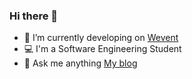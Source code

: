 ### Hi there 👋

- 🔭 I’m currently developing on [Wevent](https://wevent.io)
- 💻 I'm a Software Engineering Student
- 💬 Ask me anything [My blog](https://yusufozgul.com/#/iletisim)
